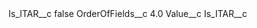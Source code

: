 <?xml version="1.0" encoding="UTF-8"?>
<CustomMetadata xmlns="http://soap.sforce.com/2006/04/metadata" xmlns:xsi="http://www.w3.org/2001/XMLSchema-instance" xmlns:xsd="http://www.w3.org/2001/XMLSchema">
    <label>Is_ITAR__c</label>
    <protected>false</protected>
    <values>
        <field>OrderOfFields__c</field>
        <value xsi:type="xsd:double">4.0</value>
    </values>
    <values>
        <field>Value__c</field>
        <value xsi:type="xsd:string">Is_ITAR__c</value>
    </values>
</CustomMetadata>
